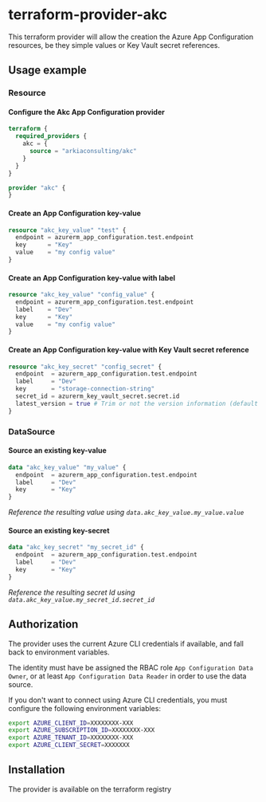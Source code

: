 # terraform-provider-akc
This terraform provider will allow the creation the Azure App Configuration resources, be they simple values or Key Vault secret references.

## Usage example
### Resource
#### Configure the Akc App Configuration provider
```terraform
terraform {
  required_providers {
    akc = {
      source = "arkiaconsulting/akc"
    }
  }
}

provider "akc" {
}
```
#### Create an App Configuration key-value
```terraform
resource "akc_key_value" "test" {
  endpoint = azurerm_app_configuration.test.endpoint
  key      = "Key"
  value    = "my config value"
}
```
#### Create an App Configuration key-value with label
```terraform
resource "akc_key_value" "config_value" {
  endpoint = azurerm_app_configuration.test.endpoint
  label    = "Dev"
  key      = "Key"
  value    = "my config value"
}
```
#### Create an App Configuration key-value with Key Vault secret reference
```terraform
resource "akc_key_secret" "config_secret" {
  endpoint  = azurerm_app_configuration.test.endpoint
  label     = "Dev"
  key       = "storage-connection-string"
  secret_id = azurerm_key_vault_secret.secret.id
  latest_version = true # Trim or not the version information (default to false)
}
```

### DataSource
#### Source an existing key-value
```terraform
data "akc_key_value" "my_value" {
  endpoint  = azurerm_app_configuration.test.endpoint
  label     = "Dev"
  key       = "Key"
}
```
*Reference the resulting value using `data.akc_key_value.my_value.value`*

#### Source an existing key-secret
```terraform
data "akc_key_secret" "my_secret_id" {
  endpoint  = azurerm_app_configuration.test.endpoint
  label     = "Dev"
  key       = "Key"
}
```
*Reference the resulting secret Id using `data.akc_key_value.my_secret_id.secret_id`*

## Authorization
The provider uses the current Azure CLI credentials if available, and fall back to environment variables.

The identity must have be assigned the RBAC role `App Configuration Data Owner`, or at least `App Configuration Data Reader` in order to use the data source.

If you don't want to connect using Azure CLI credentials, you must configure the following environment variables:
```sh
export AZURE_CLIENT_ID=XXXXXXXX-XXX
export AZURE_SUBSCRIPTION_ID=XXXXXXXX-XXX
export AZURE_TENANT_ID=XXXXXXXX-XXX
export AZURE_CLIENT_SECRET=XXXXXXX
```

## Installation
The provider is available on the terraform registry